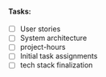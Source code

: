 #### Tasks: 
- [ ] User stories
- [ ] System architecture
- [ ] project-hours
- [ ] Initial task assignments
- [ ] tech stack finalization